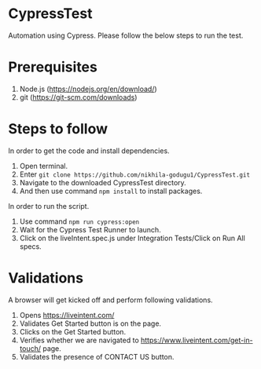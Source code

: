# CypressTest
Automation using Cypress. Please follow the below steps to run the test.

# Prerequisites
1. Node.js (https://nodejs.org/en/download/)
2. git (https://git-scm.com/downloads)

# Steps to follow
In order to get the code and install dependencies.
1. Open terminal.
2. Enter `git clone https://github.com/nikhila-godugu1/CypressTest.git`
3. Navigate to the downloaded CypressTest directory.
4. And then use command `npm install` to install packages.

In order to run the script.
1. Use command `npm run cypress:open`
2. Wait for the Cypress Test Runner to launch.
3. Click on the liveIntent.spec.js under Integration Tests/Click on Run All specs.

# Validations
A browser will get kicked off and perform following validations.
1. Opens https://liveintent.com/
2. Validates Get Started button is on the page.
3. Clicks on the Get Started button.
4. Verifies whether we are navigated to https://www.liveintent.com/get-in-touch/ page.
5. Validates the presence of CONTACT US button.

